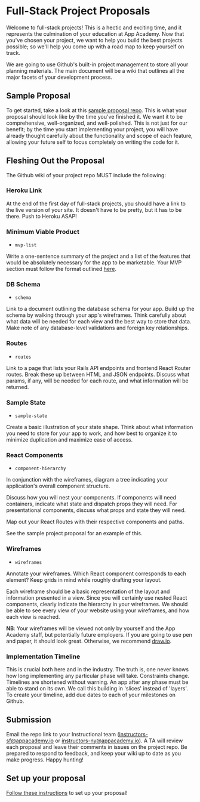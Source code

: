 # Full-Stack Project Proposals

Welcome to full-stack projects! This is a hectic and exciting time, and it
represents the culmination of your education at App Academy. Now that you've
chosen your project, we want to help you build the best projects possible; so
we'll help you come up with a road map to keep yourself on track.

We are going to use Github's built-in project management to store all your
planning materials. The main document will be a wiki that outlines all the major
facets of your development process.

## Sample Proposal

To get started, take a look at this [sample proposal repo][sample-proposal].
This is what your proposal should look like by the time you've finished it.
We want it to be comprehensive, well-organized, and well-polished. This is not
just for our benefit; by the time you start implementing your project, you will
have already thought carefully about the functionality and scope of each
feature, allowing your future self to focus completely on writing the code for
it.

[sample-proposal]: https://www.github.com/appacademy/bluebird/wiki

## Fleshing Out the Proposal

The Github wiki of your project repo MUST include the following:

### Heroku Link

At the end of the first day of full-stack projects, you should have a link to
the live version of your site. It doesn't have to be pretty, but it has to be
there. Push to Heroku ASAP!

### Minimum Viable Product

- `mvp-list`

Write a one-sentence summary of the project and a list of the features that
would be absolutely necessary for the app to be marketable. Your MVP section
must follow the format outlined [here][mvp-features].

[mvp-features]: mvp-list.md

### DB Schema

- `schema`

Link to a document outlining the database schema for your app. Build up the
schema by walking through your app's wireframes. Think carefully about what data
will be needed for each view and the best way to store that data. Make note
of any database-level validations and foreign key relationships.

### Routes

- `routes`

Link to a page that lists your Rails API endpoints and frontend React Router
routes. Break these up between HTML and JSON endpoints. Discuss what params,
if any, will be needed for each route, and what information will be returned.

### Sample State

- `sample-state`

Create a basic illustration of your state shape. Think about what information
you need to store for your app to work, and how best to organize it to minimize
duplication and maximize ease of access.

### React Components

- `component-hierarchy`

In conjunction with the wireframes, diagram a tree indicating your
application's overall component structure.

Discuss how you will nest your components. If components will need containers,
indicate what state and dispatch props they will need. For presentational
components, discuss what props and state they will need.

Map out your React Routes with their respective components and paths.

See the sample project proposal for an example of this.

### Wireframes

- `wireframes`

Annotate your wireframes. Which React component corresponds to
each element? Keep grids in mind while roughly drafting your layout.

Each wireframe should be a basic representation of the layout and information
presented in a view. Since you will certainly use nested React components,
clearly indicate the hierarchy in your wireframes. We should be able to see
every view of your website using your wireframes, and how each view is reached.

**NB**: Your wireframes will be viewed not only by yourself and the App Academy
staff, but potentially future employers. If you are going to use pen and
paper, it should look great. Otherwise, we recommend [draw.io][draw.io].

[draw.io]: https://www.draw.io/

### Implementation Timeline

This is crucial both here and in the industry. The truth is, one never knows
how long implementing any particular phase will take. Constraints change.
Timelines are shortened without warning. An app after any phase must be able
to stand on its own. We call this building in 'slices' instead of 'layers'. To
create your timeline, add due dates to each of your milestones on Github.

## Submission

Email the repo link to your Instructional team (instructors-sf@appacademy.io or
instructors-ny@appacademy.io).  A TA will review each proposal and leave their
comments in issues on the project repo. Be prepared to respond to feedback, and
keep your wiki up to date as you make progress. Happy hunting!

## Set up your proposal
[Follow these instructions][fsp-instructions] to set up your proposal!

[fsp-instructions]: ./README.md
